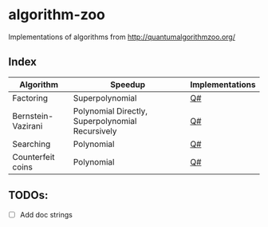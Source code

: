 # algorithm-zoo
Implementations of algorithms from http://quantumalgorithmzoo.org/

## Index

| Algorithm          | Speedup                                          | Implementations                      |
|--------------------|--------------------------------------------------|--------------------------------------|
| Factoring          | Superpolynomial                                  | [Q#](/src/qsharp/factoring)          |
| Bernstein-Vazirani | Polynomial Directly, Superpolynomial Recursively | [Q#](/src/qsharp/bernstein-vazirani) |
| Searching          | Polynomial                                       | [Q#](/src/qsharp/searching)          |
| Counterfeit coins  | Polynomial                                       | [Q#](/src/qsharp/counterfeit-coins)  |


## TODOs:
- [ ] Add doc strings 
